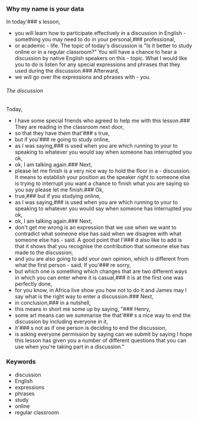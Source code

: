 ### Why my name is your data
In today'### s lesson,
- you will learn how to participate effectively in a discussion in English - something you may need to do in your personal,###  professional,
- or academic - life. The topic of today's discussion is "Is it better to study online or in a regular classroom?" You will have a chance to hear a discussion by native English speakers on this - topic. What I would like you to do is listen for any special expressions and phrases that they used during the discussion.###  Afterward,
- we will go over the expressions and phrases with - you. 
######  The discussion
Today,
- I have some special friends who agreed to help me with this lesson.###  They are reading in the classroom next door,
- so that they have them that'### s true,
- but if you'### re going to study online,
- as I was saying,###  is used when you are which running to your to speaking to whatever you would say when someone has interrupted you ok,
- ok, I am talking again.### 
Next,
- please let me finish is a very nice way to hold the floor in a - discussion. It means to establish your position as the speaker right to someone else is trying to interrupt you want a chance to finish what you are saying so you say please let me finish.### 
Ok,
- true,###  but if you studying online,
- as I was saying,###  is used when you are which running to your to speaking to whatever you would say when someone has interrupted you ok,
- ok, I am talking again.### 
Next,
- don't get me wrong is an expression that we use when we want to contradict what someone else has said when we disagree with what someone else has - said. A good point that I'### d also like to add is that it shows that you recognise the contribution that someone else has made to the discussion,
- and you are also going to add your own opinion, which is different from what the first person - said. If you'### re sorry,
- but which one is something which changes that are two different ways in which you can enter where it is casual,###  it is at the first one was perfectly done,
- for you know, in Africa live show you how not to do it and James may I say what is the right way to enter a discussion.### 
Next,
- in conclusion,###  in a nutshell,
- this means in short me some up by saying, "### Henry,
- some art means can we summarise the that'### s a nice way to end the discussion by including everyone in it,
- it'### s not as if one person is deciding to end the discussion,
- is asking everyone permission by saying can we submit by saying I hope this lesson has given you a number of different questions that you can use when you're taking part in a discussion."
### Keywords
- discussion
- English
- expressions
- phrases
- study
- online
- regular classroom
